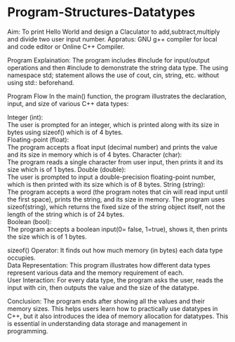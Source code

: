 # Program-Structures-Datatypes
Aim: To print Hello World and design a Claculator to add,subtract,multiply and divide two user input number.
Appratus: GNU g++ compiler for local and code editor or Online C++ Compiler.

Program Explaination:
The program includes #include<iostream>  for input/output operations and then #include<string>  to demonstrate the string data type. The using namespace std; statement allows the use of cout, cin, string, etc. without using std:: beforehand.

Program Flow
In the main() function, the program illustrates the declaration, input, and size of various C++ data types:

Integer (int):                                                                                                      
The user is prompted for an integer, which is printed along with its size in bytes using sizeof() which is of 4 bytes.      
Floating-point (float):                                                                                                
The program accepts a float input (decimal number) and prints the value and its size in memory  which is of 4 bytes.
Character (char):                                                                                      
The program reads a single character from user input, then prints it and its size  which is of 1 bytes.
Double (double):                                                                                                                 
The user is prompted to input a double-precision floating-point number, which is then printed with its size  which is of 8 bytes.
String (string):                                                                                                                                                                                              
The program accepts a word (the program notes that cin will read input until the first space), prints the string, and its size in memory. The program uses sizeof(string), which returns the fixed size of the string object itself, not the length of the string  which is of 24 bytes.                                                  
Boolean (bool):                                                                                             
The program accepts a boolean input(0= false, 1=true), shows it, then prints the size  which is of 1 bytes.

sizeof() Operator: It finds out how much memory (in bytes) each data type occupies.                                             
Data Representation: This program illustrates how different data types represent various data and the memory requirement of each.                   
User Interaction: For every data type, the program asks the user, reads the input with cin, then outputs the value and the size of the datatype.

Conclusion:
The program ends after showing all the values and their memory sizes. This helps users learn how to practically use datatypes in C++, but it also introduces the idea of memory allocation for datatypes. This is essential in understanding data storage and management in programming.

